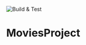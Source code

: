 ![Build & Test](https://github.com/michal2612/MoviesProject/actions/workflows/build.yml/badge.svg)

# MoviesProject
